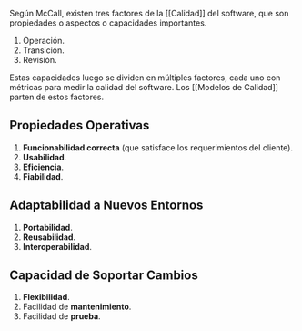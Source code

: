Según McCall, existen tres factores de la [[Calidad]] del software, que son propiedades o aspectos o capacidades importantes.

1. Operación.
2. Transición.
3. Revisión.

Estas capacidades luego se dividen en múltiples factores, cada uno con métricas para medir la calidad del software. Los [[Modelos de Calidad]] parten de estos factores.

## Propiedades Operativas

1. **Funcionabilidad correcta** (que satisface los requerimientos del cliente).
2. **Usabilidad**.
3. **Eficiencia**.
4. **Fiabilidad**.

## Adaptabilidad a Nuevos Entornos

1. **Portabilidad**.
2. **Reusabilidad**.
3. **Interoperabilidad**.

## Capacidad de Soportar Cambios

1. **Flexibilidad**.
2. Facilidad de **mantenimiento**.
3. Facilidad de **prueba**.
